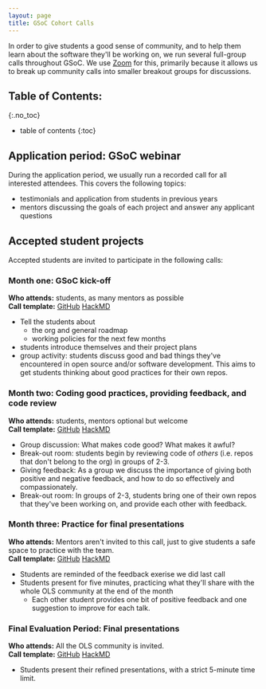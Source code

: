 ```yaml
---
layout: page
title: GSoC Cohort Calls
---
```


In order to give students a good sense of community, and to help them learn about the software they'll be working on, we run several full-group calls throughout GSoC. We use [Zoom](https://zoom.us/) for this, primarily because it allows us to break up community calls into smaller breakout groups for discussions. 

## Table of Contents: 
{:.no_toc}

- table of contents
{:toc}

## Application period: GSoC webinar

During the application period, we usually run a recorded call for all interested attendees. This covers the following topics:  
- testimonials and application from students in previous years
- mentors discussing the goals of each project and answer any applicant questions

## Accepted student projects

Accepted students are invited to participate in the following calls:  

### Month one: **GSoC kick-off** 
 **Who attends:** students, as many mentors as possible  
 **Call template:** [GitHub](kick-off-call) [HackMD](https://hackmd.io/@yoyehudi/Hk3wd-ZPr)
  - Tell the students about 
    - the org and general roadmap
    - working policies for the next few months
  - students introduce themselves and their project plans
  - group activity: students discuss good and bad things they've encountered in open source and/or software development. This aims to get students thinking about good practices for their own repos. 

### Month two: **Coding good practices, providing feedback, and code review** 

 **Who attends:**  students, mentors optional but welcome    
 **Call template:** [GitHub](code-review) [HackMD](https://hackmd.io/@yoyehudi/BJ8cvpvwS)  
 
  - Group discussion: What makes code good? What makes it awful? 
  - Break-out room: students begin by reviewing code of _others_ (i.e. repos that don't belong to the org) in groups of 2-3.
  - Giving feedback: As a group we discuss the importance of giving both positive and negative feedback, and how to do so effectively and compassionately. 
  - Break-out room: In groups of 2-3, students bring one of their own repos that they've been working on, and provide each other with feedback. 

### Month three: **Practice for final presentations**  

**Who attends:**  Mentors aren't invited to this call, just to give students a safe space to practice with the team.  
**Call template:**  [GitHub](final-presentation-practice) [HackMD](https://hackmd.io/@yoyehudi/r1D4lxtPBv)  

  - Students are reminded of the feedback exerise we did last call
  - Students present for five minutes, practicing what they'll share with the whole OLS community at the end of the month
    - Each other student provides one bit of positive feedback and one suggestion to improve for each talk. 
    
### Final Evaluation Period: **Final presentations**

**Who attends:** All the OLS community is invited.  
**Call template:**  [GitHub](final-presentations) [HackMD](https://hackmd.io/@yoyehudi/SkNXYlYvB)  

  - Students present their refined presentations, with a strict 5-minute time limit. 
